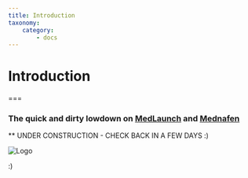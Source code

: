 ```yaml
---
title: Introduction
taxonomy:
    category:
        - docs
---
```


# Introduction

===

### The quick and dirty lowdown on [MedLaunch](https://medlaunch.info) and [Mednafen](https://mednafen.github.io/)

** UNDER CONSTRUCTION - CHECK BACK IN A FEW DAYS :)

![Logo](../user/pages/images/MedLaunch_sm.png)

:)
